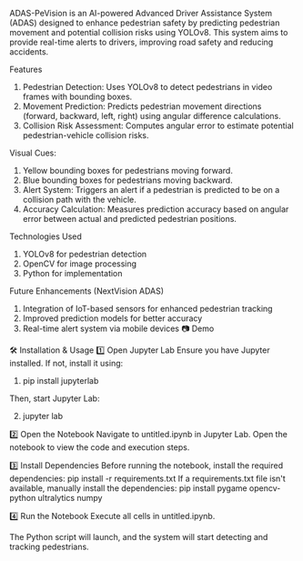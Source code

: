 ADAS-PeVision is an AI-powered Advanced Driver Assistance System (ADAS) designed to enhance pedestrian safety by predicting pedestrian movement and potential collision risks using YOLOv8. This system aims to provide real-time alerts to drivers, improving road safety and reducing accidents.

Features
1. Pedestrian Detection: Uses YOLOv8 to detect pedestrians in video frames with bounding boxes.
2. Movement Prediction: Predicts pedestrian movement directions (forward, backward, left, right) using angular difference calculations.
3. Collision Risk Assessment: Computes angular error to estimate potential pedestrian-vehicle collision risks.

Visual Cues:
1. Yellow bounding boxes for pedestrians moving forward.
2. Blue bounding boxes for pedestrians moving backward.
3. Alert System: Triggers an alert if a pedestrian is predicted to be on a collision path with the vehicle.
4. Accuracy Calculation: Measures prediction accuracy based on angular error between actual and predicted pedestrian positions.

Technologies Used
1. YOLOv8 for pedestrian detection
2. OpenCV for image processing
3. Python for implementation

Future Enhancements (NextVision ADAS)
1. Integration of IoT-based sensors for enhanced pedestrian tracking
2. Improved prediction models for better accuracy
3. Real-time alert system via mobile devices
📷 Demo


🛠 Installation & Usage
1️⃣ Open Jupyter Lab
Ensure you have Jupyter installed. If not, install it using:

1. pip install jupyterlab

Then, start Jupyter Lab:

2. jupyter lab

2️⃣ Open the Notebook
Navigate to untitled.ipynb in Jupyter Lab.
Open the notebook to view the code and execution steps.

3️⃣ Install Dependencies
Before running the notebook, install the required dependencies:
pip install -r requirements.txt
If a requirements.txt file isn't available, manually install the dependencies:
pip install pygame opencv-python ultralytics numpy

4️⃣ Run the Notebook
Execute all cells in untitled.ipynb.

The Python script will launch, and the system will start detecting and tracking pedestrians.
